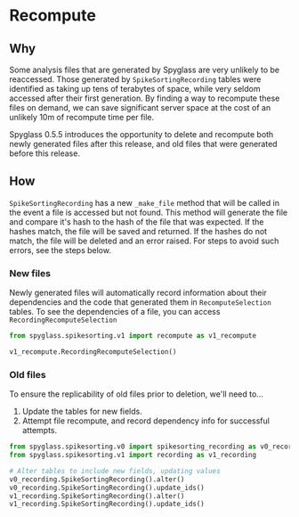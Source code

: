# Recompute

## Why

Some analysis files that are generated by Spyglass are very unlikely to be
reaccessed. Those generated by `SpikeSortingRecording` tables were identified as
taking up tens of terabytes of space, while very seldom accessed after their
first generation. By finding a way to recompute these files on demand, we can
save significant server space at the cost of an unlikely 10m of recompute time
per file.

Spyglass 0.5.5 introduces the opportunity to delete and recompute both newly
generated files after this release, and old files that were generated before
this release.

## How

`SpikeSortingRecording` has a new `_make_file` method that will be called in the
event a file is accessed but not found. This method will generate the file and
compare it's hash to the hash of the file that was expected. If the hashes
match, the file will be saved and returned. If the hashes do not match, the file
will be deleted and an error raised. For steps to avoid such errors, see the
steps below.

### New files

Newly generated files will automatically record information about their
dependencies and the code that generated them in `RecomputeSelection` tables. To
see the dependencies of a file, you can access `RecordingRecomputeSelection`

```python
from spyglass.spikesorting.v1 import recompute as v1_recompute

v1_recompute.RecordingRecomputeSelection()
```

### Old files

To ensure the replicability of old files prior to deletion, we'll need to...

1. Update the tables for new fields.
2. Attempt file recompute, and record dependency info for successful attempts.

<!-- TODO: add code snippet. 2 or 3 tables?? -->

```python
from spyglass.spikesorting.v0 import spikesorting_recording as v0_recording
from spyglass.spikesorting.v1 import recording as v1_recording

# Alter tables to include new fields, updating values
v0_recording.SpikeSortingRecording().alter()
v0_recording.SpikeSortingRecording().update_ids()
v1_recording.SpikeSortingRecording().alter()
v1_recording.SpikeSortingRecording().update_ids()
```
